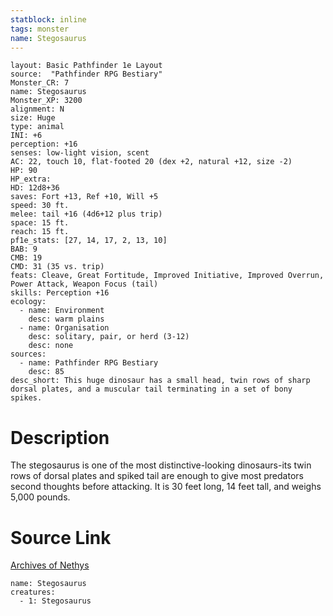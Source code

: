 ```yaml
---
statblock: inline
tags: monster
name: Stegosaurus
---
```

```statblock
layout: Basic Pathfinder 1e Layout
source:  "Pathfinder RPG Bestiary"
Monster_CR: 7
name: Stegosaurus
Monster_XP: 3200
alignment: N
size: Huge
type: animal
INI: +6
perception: +16
senses: low-light vision, scent
AC: 22, touch 10, flat-footed 20 (dex +2, natural +12, size -2)
HP: 90
HP_extra: 
HD: 12d8+36
saves: Fort +13, Ref +10, Will +5
speed: 30 ft.
melee: tail +16 (4d6+12 plus trip)
space: 15 ft.
reach: 15 ft.
pf1e_stats: [27, 14, 17, 2, 13, 10]
BAB: 9
CMB: 19
CMD: 31 (35 vs. trip)
feats: Cleave, Great Fortitude, Improved Initiative, Improved Overrun, Power Attack, Weapon Focus (tail)
skills: Perception +16
ecology:
  - name: Environment
    desc: warm plains
  - name: Organisation
    desc: solitary, pair, or herd (3-12)
    desc: none
sources:
  - name: Pathfinder RPG Bestiary
    desc: 85
desc_short: This huge dinosaur has a small head, twin rows of sharp dorsal plates, and a muscular tail terminating in a set of bony spikes.
```
# Description
The stegosaurus is one of the most distinctive-looking dinosaurs-its twin rows of dorsal plates and spiked tail are enough to give most predators second thoughts before attacking. It is 30 feet long, 14 feet tall, and weighs 5,000 pounds.
# Source Link
[Archives of Nethys](https://aonprd.com/MonsterDisplay.aspx?ItemName=Stegosaurus)
```encounter-table
name: Stegosaurus
creatures:
  - 1: Stegosaurus
```
